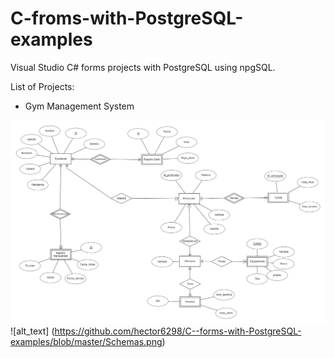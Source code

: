 # C-froms-with-PostgreSQL-examples

Visual Studio C# forms projects with PostgreSQL using npgSQL.

List of Projects:

- Gym Management System

![alt text](https://github.com/hector6298/C--forms-with-PostgreSQL-examples/blob/master/ERdiag.png)
![alt_text] (https://github.com/hector6298/C--forms-with-PostgreSQL-examples/blob/master/Schemas.png)
